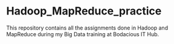 # Hadoop_MapReduce_practice

This repository contains all the assignments done in Hadoop and MapReduce during my Big Data training at Bodacious IT Hub.   
